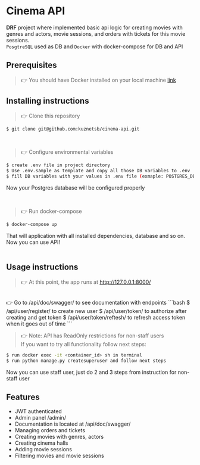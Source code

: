 # Cinema API

**DRF** project where implemented basic api logic for creating movies with genres and actors, movie sessions, 
and orders with tickets for this movie sessions. 
<br/>
`PosgtreSQL` used as DB and `Docker` with docker-compose for DB and API

## Prerequisites
> 👉 You should have Docker installed on your local machine [link](https://www.docker.com)

## Installing instructions
> 👉 Clone this repository  

```bash
$ git clone git@github.com:kuznetsb/cinema-api.git
```
<br />

> 👉 Configure environmental variables
```bash
$ create .env file in project directory
$ Use .env.sample as template and copy all those DB variables to .env
$ fill DB variables with your values in .env file (exmaple: POSTGRES_DB=app)
```
Now your Postgres database will be configured properly

<br />

> 👉 Run docker-compose

```bash
$ docker-compose up
```
That will application with all installed dependencies, database and so on.
Now you can use API!
<br />
<br />

## Usage instructions

> 👉 At this point, the app runs at http://127.0.0.1:8000/
<br />
👉 Go to /api/doc/swagger/ to see documentation with endpoints
```bash
$ /api/user/register/ to create new user
$ /api/user/token/ to authorize after creating and get token
$ /api/user/token/reftesh/ to refresh access token when it goes out of time
```
<br />

> 👉 Note: API has ReadOnly restrictions for non-staff users
> <br />
> If you want to try all functionality follow next steps:
```bash
$ run docker exec -it <container_id> sh in terminal
$ run python manage.py createsuperuser and follow next steps
```
Now you can use staff user, just do 2 and 3 steps from instruction for non-staff user

## Features
* JWT authenticated
* Admin panel /admin/
* Documentation is located at /api/doc/swagger/
* Managing orders and tickets
* Creating movies with genres, actors
* Creating cinema halls
* Adding movie sessions
* Filtering movies and movie sessions